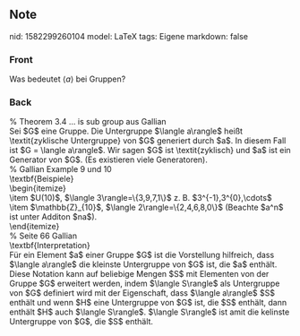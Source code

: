 ## Note
nid: 1582299260104
model: LaTeX
tags: Eigene
markdown: false

### Front
Was bedeutet $\langle a\rangle$ bei Gruppen?

### Back
<div>
  % Theorem 3.4 ... is sub group aus Gallian
</div>Sei $G$ eine Gruppe. Die Untergruppe $\langle a\rangle$ heißt
\textit{zyklische Untergruppe} von $G$ generiert durch $a$. In
diesem Fall ist $G = \langle a\rangle$. Wir sagen $G$ ist
\textit{zyklisch} und $a$ ist ein Generator von $G$. (Es existieren
viele Generatoren).
<div>
  % Gallian Example 9 und 10
</div>
<div>
  \textbf{Beispiele}
</div>
<div>
  \begin{itemize}
</div>
<div>
  \item $U(10)$, $\langle 3\rangle=\{3,9,7,1\}$ z. B.
  $3^{-1},<span>3^{0},\cdots</span><span>$</span>
</div>
<div>
  \item $\mathbb{Z}_{10}$, $\langle 2\rangle=\{2,4,6,8,0\}$
  (Beachte $a^n$ ist unter Additon $na$).
</div>
<div>
  \end{itemize}
</div>
<div>
  % Seite 66 Gallian
</div>
<div>
  \textbf{Interpretation}
</div>
<div>
  Für ein Element $a$ einer Gruppe $G$ ist die Vorstellung
  hilfreich, dass $\langle a\rangle$ die kleinste Untergruppe von
  $G$ ist, die $a$ enthält.
</div>
<div>
  Diese Notation kann auf beliebige Mengen $S$ mit Elementen von
  der Gruppe $G$ erweitert werden, indem $\langle S\rangle$ als
  Untergruppe von $G$ definiert wird mit der Eigenschaft, dass
  $\langle a\rangle$ $S$ enthält und wenn $H$ eine Untergruppe von
  $G$ ist, die $S$ enthält, dann enthält $H$ auch $\langle
  S\rangle$. $\langle S\rangle$ ist amit die kelinste Untergruppe
  von $G$, die $S$ enthält.
</div>
